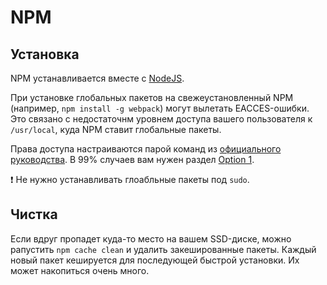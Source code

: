 # NPM
## Установка
NPM устанавливается вместе с [NodeJS](nodejs.org).

При установке глобальных пакетов на свежеустановленный NPM (например, `npm install -g webpack`) могут вылетать EACCES-ошибки. Это связано с недостаточнм уровнем доступа вашего пользователя к `/usr/local`, куда NPM ставит глобальные пакеты.

Права доступа настраиваются парой команд из [официального руководства](https://docs.npmjs.com/getting-started/fixing-npm-permissions). В 99% случаев вам нужен раздел [Option 1](https://docs.npmjs.com/getting-started/fixing-npm-permissions#option-1-change-the-permission-to-npms-default-directory).

:exclamation: Не нужно устанавливать глоабльные пакеты под `sudo`.

## Чистка
Если вдруг пропадет куда-то место на вашем SSD-диске, можно pапустить `npm cache clean` и удалить закешированные пакеты. Каждый новый пакет кешируется для последующей быстрой установки. Их может накопиться очень много.


